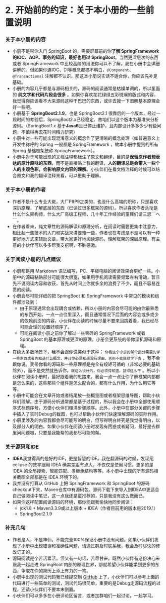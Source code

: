 # 2. 开始前的约定：关于本小册的一些前置说明

### 关于本小册的内容

- 小册不是带你入门 SpringBoot 的，需要屏幕前的你**了解 SpringFramework 的IOC、AOP、事务的知识，最好也用过 SpringBoot**。当然更深层次的东西或者 SpringFramework 中比较高阶的用法你可以不了解，我在小册中会详细讲解的。但如果你连IOC、DI等概念都搞不明白，`@Component`、`@Transactional` 注解都不认识，那这本小册说实话不适合你，你应该先补足基础。
- 小册的内容几乎都是与源码相关的，源码的阅读通常是枯燥单调的，所以里面的 **纯文字和代码片段会很多** 。如果你喜欢花花绿绿五彩斑斓的版式和内容，我觉得你应该看不大来源码这种干巴巴的东西，或许去搜一下图解基本原理会好一些吧。
- 小册基于 **SpringBoot2.1.9**，也是 SpringBoot2.1 很靠后的一个版本，经过一段时间的考验后，SpringBoot2.x已经稳定，故咱们以这个版本为基准来分析源码。（SpringBoot1.x 基于**Java6**且已停止维护，且内部设计多多少少有些问题，不值得再去花时间精力研究）
- 小册中对一些可能出现混淆意义的概念作了更清晰的概念处理（如普遍意义上开发中称呼的 Spring 一般都是 SpringFramework ，故本小册中提到的所有 Spring 基础框架统称 SpringFramework）。
- 小册中对于可能出现的文档注释都标注了原文和翻译，目的是**保留原作者想表达的原汁原味的东西**，而不是直接贴上我的翻译，**人的翻译总是会带入一些个人的主观色彩，会影响原文内容的理解**。小伙伴们在看文档注释的时候可以结合原文和我的翻译注释来看，可以更助于理解。

### 关于本小册的作者

- 作者不是什么专业大佬，大厂P8P9之类的，也没什么高端的职称，只是喜欢深扒原理，了解底层的东西（已读过很多框架的源码）。所以喜欢作者头衔是什么什么架构师，什么大厂高级工程师，几十年工作经验的童鞋们请三思￣へ￣。
- 在作者看来，纯文章性的源码解读和原理分析，在阅读时需要更集中注意力，相比起一些技术的入门和实战来讲要难一些，作者也在考虑是不是可以有一种更好地方式来辅助文章，带大家更好地阅读源码，理解框架的深层原理。有主意的小伙伴可以多多帮我支招啊，不胜感激。

### 关于阅读小册的几点建议

- 小册都是用 Markdown 语法编写，PC、平板电脑的阅读效果会更好一些。小册中的源码粘贴部分可能很大很宽，如果用手机阅读需要频繁左右滑动，暂且先不说阅读内容和收获，首先从时间上你就多余的浪费了不少，而且不容易连贯的阅读。
- 小册会尽可能详细的把 SpringBoot 和 SpringFramework 中常见的模块和组件都涉及到：
  - 由于原理通常会出现耦合或依赖，所以小册的内容会尽可能的由你最熟悉的东西开始，一点一点往里深入，而且通常情况下后面的内容会或多或少的依赖前面的内容，小伙伴在阅读的时候尽量不要来回跳着看，我已经尽可能合理的设置好顺序了。
  - 可能在阅读小册之前你了解过一些零碎的 SpringFramework 或者 SpringBoot 的基本原理或更深的原理，小册会更系统的带你深扒源码和原理。
- 在绝大多数场景下，我不会跟你说类似于这种： `你看这个小册的某个部分需要先学一些东西或者先知道什么概念，并且你必须知道没有理由，否则不能继续学下去` ，我不会跟你说。我带你看的源码和一些原理都是完全有规矩可循的（非常必要的基础除外），而不是突然就告诉你，`就这么设计的，你必须得知道，就得这么干` 。所以小伙伴在阅读小册时，最好跟着我的思路来，我会一点一点让你了解框架内部都是怎么来的，这些那些个组件是怎么配合的，都有什么作用，为什么用它等等。
- 小册中可能会在文章开始或者结尾放一些概览图或者框架思维导图，帮助小伙伴们理解。由于源码分析通常都是基于过程的，所以我会在小册中全部使用顺序式标题序号，方便小伙伴们理清步骤顺序。此外，小册中在部分关键的步骤中插入了实时Debug的截图，也可以帮助小伙伴们快速理解源码的实际作用。
- 小册里涉及的内容我都会尽可能写的明白，但写得明白终究是我觉得明白，以及部分人的明白。如果小伙伴在阅读小册时发现有困惑或者疑问，最好是去群里问问题嗷，只要是我能帮的我都尽可能的帮。

### 关于源码和IDE

- **IDEA**我觉得真的是好的IDE，更是智慧的IDE。我在翻源码的时候，发现用 eclipse 的效率跟用 IDEA 确实差距有点大，不仅仅是使用习惯，更多的是 IDEA 的全局搜索、智能匹配、类继承结构等等。本小册中出现的所有源码相关截图全部都是在 IDEA 环境下的。
- 我并没有打算从 GitHub 上把 SpringFramework 和 SpringBoot 的源码checkout下来，Maven仓库中有源码包。源码下载下来导入到IDEA中更适合自己做阅读中笔记，这一点我还是蛮推荐的，只是我没有这么做而已。
- 如果你这样配置阅读源码的环境，那你能跟我愉快地同步阅读：
  - jdk1.8 + Maven3.3.9或以上版本 + IDEA（作者目前用的版本是2019.1）
  - SpringBoot2.1.9

### 补充几句

- 作者是人，不是神仙，不能完全100%保证小册中没有问题。如果小伙伴们发现了小册中出现错误和准确性问题，请通过群及时联系我，我会及时尽快的修改订正的。
- 源码阅读是个苦活累活，但又有一句话，苦尽甘来。既然小伙伴有这份决心来跟我一起走进 SpringBoot 内部的原理世界，那就希望小伙伴能学到更多的东西，争取在你的简历上添上有力的一笔。
- 小册中出现的测试代码我已经提交到 [GitHub](https://link.juejin.cn/?target=https%3A%2F%2Fgithub.com%2FLinkedBear%2Fspring-boot-source-analysis-code) 上了，小伙伴们可以参考上面的代码进行一些简单的测试，测试代码很简单，重要的是Debug走源码流程的过程，还请小伙伴们不要本末倒置。
- 小伙伴们可以多多在小册评论区留言，或者加群咱们一起讨论，一起学习。